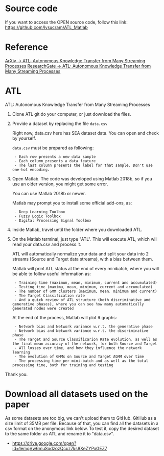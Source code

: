 # Source code

If you want to access the OPEN source code, follow this link: https://github.com/Ivsucram/ATL_Matlab

# Reference

[ArXiv -> ATL: Autonomous Knowledge Transfer from Many Streaming Processes](https://arxiv.org/abs/1910.03434)
[ResearchGate -> ATL: Autonomous Knowledge Transfer from Many Streaming Processes](https://www.researchgate.net/publication/336361712_ATL_Autonomous_Knowledge_Transfer_from_Many_Streaming_Processes)

# ATL
ATL: Autonomous Knowledge Transfer from Many Streaming Processes

1. Clone ATL git do your computer, or just download the files.

2. Provide a dataset by replacing the file `data.csv`

	Right now, data.csv here has SEA dataset data. You can open and check by yourself.
	
	`data.csv` must be prepared as following:
  
		- Each row presents a new data sample
		- Each column presents a data feature
		- The last column presents the label for that sample. Don't use one-hot encoding.

3. Open Matlab. The code was developed using Matlab 2018b, so if you use an older version, you might get some error.

	You can use Matlab 2018b or newer.
	
	Matlab may prompt you to install some official add-ons, as:
  
		- Deep Learning Toolbox
		- Fuzzy Logic Toolbox
		- Digital Processing Signal Toolbox

4. Inside Matlab, travel until the folder where you downloaded ATL.

5. On the Matlab terminal, just type "ATL". This will execute ATL, which will read your data.csv and process it.

	ATL will automatically normalize your data and split your data into 2 streams (Source and Target data streams), with a bias between them.

	Matlab will print ATL status at the end of every minibatch, where you will be able to follow useful information as:
  
		- Training time (maximum, mean, minimum, current and accumulated)
		- Testing time (maximu, mean, minimum, current and accumulated)
		- The number of GMM clusters (maximum, mean, minimum and current)
		- The Target Classification rate
		- And a quick review of ATL structure (both discriminative and generative phases), where you can see how many automatically generated nodes were created

	At the end of the process, Matlab will plot 6 graphs:
  
		- Network bias and Network variance w.r.t. the generative phase
		- Network bias and Network variance w.r.t. the discriminative phase
		- The Target and Source Classificarion Rate evolution, as well as the final mean accuracy of the network, for both Source and Target
		- All losses over time, and how they influence the network learning
		- The evolution of GMMs on Source and Target AGMM over time
		- The processing time per mini-batch and as well as the total processing time, both for training and testing

Thank you.

# Download all datasets used on the paper

As some datasets are too big, we can't upload them to GitHub. GitHub as a size limit of 35MB per file. Because of that, you can find all the datasets in a csv format on the anonymous link below.
To test it, copy the desired dataset to the same folder as ATL and rename it to "data.csv".

- https://drive.google.com/open?id=1emgVw6muSodzozQcuz7ks8XeZYPxGEZ7
